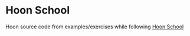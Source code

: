 # Hoon School

Hoon source code from examples/exercises while following [Hoon School](https://docs.urbit.org/courses/hoon-school)
